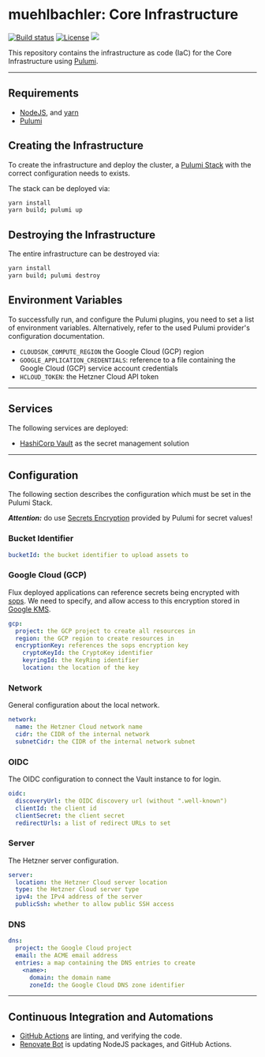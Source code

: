 # muehlbachler: Core Infrastructure

[![Build status](https://img.shields.io/github/actions/workflow/status/muhlba91/muehlbachler-hashicorp-vault-infrastructure/pipeline.yml?style=for-the-badge)](https://github.com/muhlba91/muehlbachler-hashicorp-vault-infrastructure/actions/workflows/pipeline.yml)
[![License](https://img.shields.io/github/license/muhlba91/muehlbachler-hashicorp-vault-infrastructure?style=for-the-badge)](LICENSE.md)
[![](https://api.scorecard.dev/projects/github.com/muhlba91/muehlbachler-hashicorp-vault-infrastructure/badge?style=for-the-badge)](https://scorecard.dev/viewer/?uri=github.com/muhlba91/muehlbachler-hashicorp-vault-infrastructure)

This repository contains the infrastructure as code (IaC) for the Core Infrastructure using [Pulumi](http://pulumi.com).

---

## Requirements

- [NodeJS](https://nodejs.org/en), and [yarn](https://yarnpkg.com)
- [Pulumi](https://www.pulumi.com/docs/install/)

## Creating the Infrastructure

To create the infrastructure and deploy the cluster, a [Pulumi Stack](https://www.pulumi.com/docs/concepts/stack/) with the correct configuration needs to exists.

The stack can be deployed via:

```bash
yarn install
yarn build; pulumi up
```

## Destroying the Infrastructure

The entire infrastructure can be destroyed via:

```bash
yarn install
yarn build; pulumi destroy
```

## Environment Variables

To successfully run, and configure the Pulumi plugins, you need to set a list of environment variables. Alternatively, refer to the used Pulumi provider's configuration documentation.

- `CLOUDSDK_COMPUTE_REGION` the Google Cloud (GCP) region
- `GOOGLE_APPLICATION_CREDENTIALS`: reference to a file containing the Google Cloud (GCP) service account credentials
- `HCLOUD_TOKEN`: the Hetzner Cloud API token

---

## Services

The following services are deployed:

- [HashiCorp Vault](https://www.vaultproject.io) as the secret management solution

---

## Configuration

The following section describes the configuration which must be set in the Pulumi Stack.

***Attention:*** do use [Secrets Encryption](https://www.pulumi.com/docs/concepts/secrets/#:~:text=Pulumi%20never%20sends%20authentication%20secrets,“secrets”%20for%20extra%20protection.) provided by Pulumi for secret values!

### Bucket Identifier

```yaml
bucketId: the bucket identifier to upload assets to
```

### Google Cloud (GCP)

Flux deployed applications can reference secrets being encrypted with [sops](https://github.com/mozilla/sops).
We need to specify, and allow access to this encryption stored in [Google KMS](https://cloud.google.com/security-key-management).

```yaml
gcp:
  project: the GCP project to create all resources in
  region: the GCP region to create resources in
  encryptionKey: references the sops encryption key
    cryptoKeyId: the CryptoKey identifier
    keyringId: the KeyRing identifier
    location: the location of the key
```

### Network

General configuration about the local network.

```yaml
network:
  name: the Hetzner Cloud network name
  cidr: the CIDR of the internal network
  subnetCidr: the CIDR of the internal network subnet
```

### OIDC

The OIDC configuration to connect the Vault instance to for login.

```yaml
oidc:
  discoveryUrl: the OIDC discovery url (without ".well-known")
  clientId: the client id
  clientSecret: the client secret
  redirectUrls: a list of redirect URLs to set
```

### Server

The Hetzner server configuration.

```yaml
server:
  location: the Hetzner Cloud server location
  type: the Hetzner Cloud server type
  ipv4: the IPv4 address of the server
  publicSsh: whether to allow public SSH access
```

### DNS

```yaml
dns:
  project: the Google Cloud project
  email: the ACME email address
  entries: a map containing the DNS entries to create
    <name>:
      domain: the domain name
      zoneId: the Google Cloud DNS zone identifier
```

---

## Continuous Integration and Automations

- [GitHub Actions](https://docs.github.com/en/actions) are linting, and verifying the code.
- [Renovate Bot](https://github.com/renovatebot/renovate) is updating NodeJS packages, and GitHub Actions.
